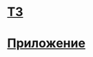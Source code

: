 # [ТЗ](https://github.com/netology-code/ra16-homeworks/tree/master/forms)

# [Приложение](https://russianstupidcode.github.io/ra-forms)
